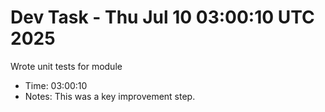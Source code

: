 # Dev Task - Thu Jul 10 03:00:10 UTC 2025
Wrote unit tests for module
- Time: 03:00:10
- Notes: This was a key improvement step.
